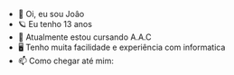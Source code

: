 - 👋 Oi, eu sou Joâo
- 🪐 Eu tenho 13 anos
- 📔 Atualmente estou cursando A.A.C 
- 🖥 Tenho muita facilidade e experiência com informatica
- 📫 Como chegar até mim: 
